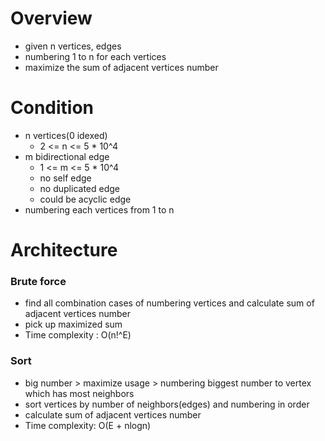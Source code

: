 # Overview
* given n vertices, edges
* numbering 1 to n for each vertices
* maximize the sum of adjacent vertices number

# Condition
* n vertices(0 idexed)
  * 2 <= n <= 5 * 10^4
* m bidirectional edge
  * 1 <= m <= 5 * 10^4
  * no self edge
  * no duplicated edge
  * could be acyclic edge
* numbering each vertices from 1 to n 

# Architecture
### Brute force
* find all combination cases of numbering vertices and calculate sum of adjacent vertices number
* pick up maximized sum
* Time complexity : O(n!^E)

### Sort
* big number > maximize usage > numbering biggest number to vertex which has most neighbors
* sort vertices by number of neighbors(edges) and numbering in order
* calculate sum of adjacent vertices number
* Time complexity: O(E + nlogn)


